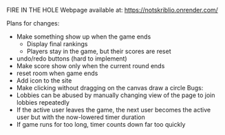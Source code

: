 FIRE IN THE HOLE
Webpage available at: https://notskriblio.onrender.com/

Plans for changes:
- Make something show up when the game ends
   - Display final rankings
   - Players stay in the game, but their scores are reset
- undo/redo buttons (hard to implement)
- Make score show only when the current round ends
- reset room when game ends
- Add icon to the site
- Make clicking without dragging on the canvas draw a circle
Bugs:
- Lobbies can be abused by manually changing view of the page to join lobbies repeatedly
- If the active user leaves the game, the next user becomes the active user but with the now-lowered timer duration
- If game runs for too long, timer counts down far too quickly